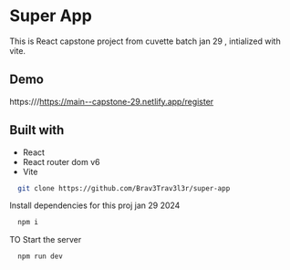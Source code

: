 
# Super App

 This is React capstone project from cuvette  batch jan 29 , intialized with vite.


## Demo

https:///https://main--capstone-29.netlify.app/register





## Built with

* React
* React router dom v6
* Vite



```bash
  git clone https://github.com/Brav3Trav3l3r/super-app
```


Install dependencies for this proj jan 29  2024

```bash
  npm i
```

 TO Start the server

```bash
  npm run dev
```

